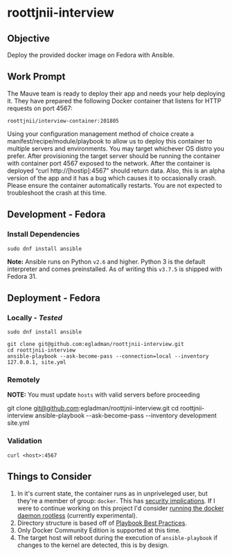 # roottjnii-interview

## Objective

Deploy the provided docker image on Fedora with Ansible.

## Work Prompt

The Mauve team is ready to deploy their app and needs your help deploying it. They have
prepared the following Docker container that listens for HTTP requests on port 4567:

```
roottjnii/interview-container:201805
```

Using your configuration management method of choice create a
manifest/recipe/module/playbook to allow us to deploy this container to multiple servers and
environments. You may target whichever OS distro you prefer. After provisioning the target
server should be running the container with container port 4567 exposed to the network. After
the container is deployed “curl http://[hostip]:4567” should return data. Also, this is an alpha
version of the app and it has a bug which causes it to occasionally crash. Please ensure the
container automatically restarts. You are not expected to troubleshoot the crash at this time.


## Development - Fedora

### Install Dependencies

```
sudo dnf install ansible
```

**Note:** Ansible runs on Python `v2.6` and higher. Python 3 is the default interpreter and comes preinstalled. As of writing this `v3.7.5` is shipped with Fedora 31.


## Deployment - Fedora

### Locally - *Tested*

```
sudo dnf install ansible

git clone git@github.com:egladman/roottjnii-interview.git
cd roottjnii-interview
ansible-playbook --ask-become-pass --connection=local --inventory 127.0.0.1, site.yml
```

### Remotely

**NOTE:** You must update `hosts` with valid servers before proceeding

git clone git@github.com:egladman/roottjnii-interview.git
cd roottjnii-interview
ansible-playbook --ask-become-pass --inventory development site.yml

### Validation

```
curl <host>:4567
```

## Things to Consider

1. In it's current state, the container runs as in unpriveleged user, but they're a member of group: `docker`. This has [security implications](https://docs.docker.com/engine/security/security/#docker-daemon-attack-surface). If I were to continue working on this project I'd consider [running the docker daemon rootless](https://docs.docker.com/engine/security/rootless/) (currently experimental). 
2. Directory structure is based off of [Playbook Best Practices](https://docs.ansible.com/ansible/latest/user_guide/playbooks_best_practices.html#content-organization).
3. Only Docker Community Edition is supported at this time.
4. The target host will reboot during the execution of `ansible-playbook` if changes to the kernel are detected, this is by design.
